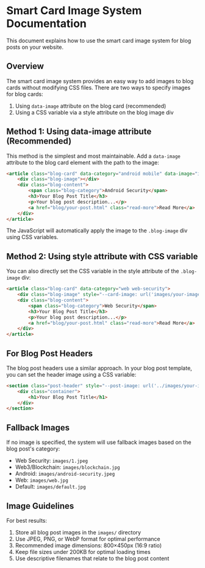 # Smart Card Image System Documentation

This document explains how to use the smart card image system for blog posts on your website.

## Overview

The smart card image system provides an easy way to add images to blog cards without modifying CSS files. There are two ways to specify images for blog cards:

1. Using `data-image` attribute on the blog card (recommended)
2. Using a CSS variable via a style attribute on the blog image div

## Method 1: Using data-image attribute (Recommended)

This method is the simplest and most maintainable. Add a `data-image` attribute to the blog card element with the path to the image:

```html
<article class="blog-card" data-category="android mobile" data-image="images/your-image.jpg">
    <div class="blog-image"></div>
    <div class="blog-content">
        <span class="blog-category">Android Security</span>
        <h3>Your Blog Post Title</h3>
        <p>Your blog post description...</p>
        <a href="blog/your-post.html" class="read-more">Read More</a>
    </div>
</article>
```

The JavaScript will automatically apply the image to the `.blog-image` div using CSS variables.

## Method 2: Using style attribute with CSS variable

You can also directly set the CSS variable in the style attribute of the `.blog-image` div:

```html
<article class="blog-card" data-category="web web-security">
    <div class="blog-image" style="--card-image: url('images/your-image.jpg');"></div>
    <div class="blog-content">
        <span class="blog-category">Web Security</span>
        <h3>Your Blog Post Title</h3>
        <p>Your blog post description...</p>
        <a href="blog/your-post.html" class="read-more">Read More</a>
    </div>
</article>
```

## For Blog Post Headers

The blog post headers use a similar approach. In your blog post template, you can set the header image using a CSS variable:

```html
<section class="post-header" style="--post-image: url('../images/your-image.jpg');">
    <div class="container">
        <h1>Your Blog Post Title</h1>
    </div>
</section>
```

## Fallback Images

If no image is specified, the system will use fallback images based on the blog post's category:

- Web Security: `images/1.jpeg`
- Web3/Blockchain: `images/blockchain.jpg`
- Android: `images/android-security.jpeg`
- Web: `images/web.jpg`
- Default: `images/default.jpg`

## Image Guidelines

For best results:

1. Store all blog post images in the `images/` directory
2. Use JPEG, PNG, or WebP format for optimal performance
3. Recommended image dimensions: 800×450px (16:9 ratio)
4. Keep file sizes under 200KB for optimal loading times
5. Use descriptive filenames that relate to the blog post content 